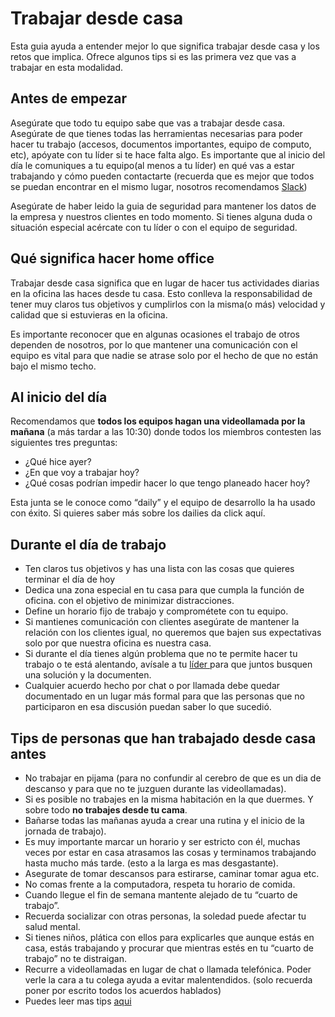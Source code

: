 # Trabajar desde casa

Esta guia ayuda a entender mejor lo que significa trabajar desde casa y los retos que implica. Ofrece algunos tips si es las primera vez que vas a trabajar en esta modalidad.

## Antes de empezar

Asegúrate que todo tu equipo sabe que vas a trabajar desde casa. Asegúrate de que tienes todas las herramientas necesarias para poder hacer tu trabajo (accesos, documentos importantes, equipo de computo, etc), apóyate con tu líder si te hace falta algo. Es importante que al inicio del día le comuniques a tu equipo(al menos a tu líder) en qué vas a estar trabajando y cómo pueden contactarte (recuerda que es mejor que todos se puedan encontrar en el mismo lugar, nosotros recomendamos [Slack](/general/slack.md))

Asegúrate de haber leido la guia de seguridad para mantener los datos de la empresa y nuestros clientes en todo momento. Si tienes alguna duda o situación especial acércate con tu líder o con el equipo de seguridad.

## Qué significa hacer home office

Trabajar desde casa significa que en lugar de hacer tus actividades diarias en la oficina las haces desde tu casa. Esto conlleva la responsabilidad de tener muy claros tus objetivos y cumplirlos con la misma(o más) velocidad y calidad que si estuvieras en la oficina.

Es importante reconocer que en algunas ocasiones el trabajo de otros dependen de nosotros, por lo que mantener una comunicación con el equipo es vital para que nadie se atrase solo por el hecho de que no están bajo el mismo techo.

## Al inicio del día

Recomendamos que **todos los equipos hagan una videollamada por la mañana** (a más tardar a las 10:30) donde todos los miembros contesten las siguientes tres preguntas:

*   ¿Qué hice ayer?
*   ¿En que voy a trabajar hoy?
*   ¿Qué cosas podrían impedir hacer lo que tengo planeado hacer hoy?

Esta junta se le conoce como “daily” y el equipo de desarrollo la ha usado con éxito. Si quieres saber más sobre los dailies da click aquí.

## Durante el día de trabajo

*   Ten claros tus objetivos y has una lista con las cosas que quieres terminar el día de hoy
*   Dedica una zona especial en tu casa para que cumpla la función de oficina. con el objetivo de minimizar distracciones.
*   Define un horario fijo de trabajo y comprométete con tu equipo.
*   Si mantienes comunicación con clientes asegúrate de mantener la relación con los clientes igual, no queremos que bajen sus expectativas solo por que nuestra oficina es nuestra casa.
*   Si durante el día tienes algún problema que no te permite hacer tu trabajo o te está alentando, avísale a tu [líder
](covid-19.md#establecer-un-equipo-de-líderes-remotos) para que juntos busquen una solución y la documenten.
*   Cualquier acuerdo hecho por chat o por llamada debe quedar documentado en un lugar más formal para que las personas que no participaron en esa discusión puedan saber lo que sucedió.


## Tips de personas que han trabajado desde casa antes

*   No trabajar en pijama (para no confundir al cerebro de que es un dia de descanso y para que no te juzguen durante las videollamadas).
*   Si es posible no trabajes en la misma habitación en la que duermes. Y sobre todo **no trabajes desde tu cama**.
*   Bañarse todas las mañanas ayuda a crear una rutina y el inicio de la jornada de trabajo).
*   Es muy importante marcar un horario y ser estricto con él, muchas veces por estar en casa atrasamos las cosas y terminamos trabajando hasta mucho más tarde. (esto a la larga es mas desgastante).
*   Asegurate de tomar descansos para estirarse, caminar tomar agua etc.
*   No comas frente a la computadora, respeta tu horario de comida.
*   Cuando llegue el fin de semana mantente alejado de tu “cuarto de trabajo”.
*   Recuerda socializar con otras personas, la soledad puede afectar tu salud mental.
*   Si tienes niños, plática con ellos para explicarles que aunque estás en casa, estás trabajando y procurar que mientras estés en tu “cuarto de trabajo” no te distraigan.
*   Recurre a videollamadas en lugar de chat o llamada telefónica. Poder verle la cara a tu colega ayuda a evitar malentendidos. (solo recuerda poner por escrito todos los acuerdos hablados)
* Puedes leer mas tips [aqui](https://info.trello.com/hubfs/How_To_Embrace_Remote_Work_Trello_Ultimate_Guide.pdf?hsCtaTracking=19bf7893-d507-43ee-b95d-27db481eda82%7C7b087ca9-93ba-4c04-9490-f5b4ebca5aec)

